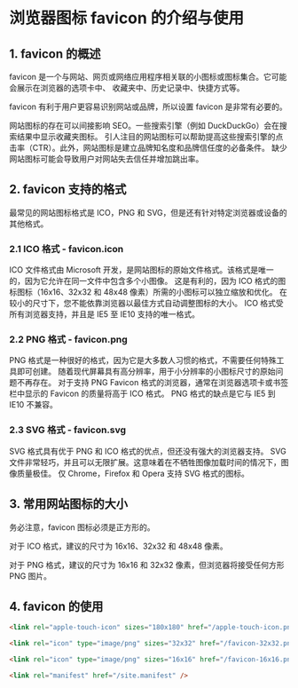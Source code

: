 # 浏览器图标 favicon 的介绍与使用

## 1. favicon 的概述

favicon 是一个与网站、网页或网络应用程序相关联的小图标或图标集合。它可能会展示在浏览器的选项卡中、
收藏夹中、历史记录中、快捷方式等。

favicon 有利于用户更容易识别网站或品牌，所以设置 favicon 是非常有必要的。

网站图标的存在可以间接影响 SEO。一些搜索引擎（例如 DuckDuckGo）会在搜索结果中显示收藏夹图标。
引人注目的网站图标可以帮助提高这些搜索引擎的点击率（CTR）。此外，网站图标是建立品牌知名度和品牌信任度的必备条件。
缺少网站图标可能会导致用户对网站失去信任并增加跳出率。

## 2. favicon 支持的格式

最常见的网站图标格式是 ICO，PNG 和 SVG，但是还有针对特定浏览器或设备的其他格式。

### 2.1 ICO 格式 - favicon.icon

ICO 文件格式由 Microsoft 开发，是网站图标的原始文件格式。该格式是唯一的，因为它允许在同一文件中包含多个小图像。
这是有利的，因为 ICO 格式的图标图标（16x16、32x32 和 48x48 像素）所需的小图标可以独立缩放和优化。
在较小的尺寸下，您不能依靠浏览器以最佳方式自动调整图标的大小。
ICO 格式受所有浏览器支持，并且是 IE5 至 IE10 支持的唯一格式。

### 2.2 PNG 格式 - favicon.png

PNG 格式是一种很好的格式，因为它是大多数人习惯的格式，不需要任何特殊工具即可创建。
随着现代屏幕具有高分辨率，用于小分辨率的小图标尺寸的原始问题不再存在。
对于支持 PNG Favicon 格式的浏览器，通常在浏览器选项卡或书签栏中显示的 Favicon 的质量将高于 ICO 格式。
PNG 格式的缺点是它与 IE5 到 IE10 不兼容。

### 2.3 SVG 格式 - favicon.svg

SVG 格式具有优于 PNG 和 ICO 格式的优点，但还没有强大的浏览器支持。
SVG 文件非常轻巧，并且可以无限扩展。这意味着在不牺牲图像加载时间的情况下，图像质量极佳。
仅 Chrome，Firefox 和 Opera 支持 SVG 格式的图标。

## 3. 常用网站图标的大小

务必注意，favicon 图标必须是正方形的。

对于 ICO 格式，建议的尺寸为 16x16、32x32 和 48x48 像素。

对于 PNG 格式，建议的尺寸为 16x16 和 32x32 像素，但浏览器将接受任何方形 PNG 图片。

## 4. favicon 的使用

```html
<link rel="apple-touch-icon" sizes="180x180" href="/apple-touch-icon.png" />

<link rel="icon" type="image/png" sizes="32x32" href="/favicon-32x32.png" />

<link rel="icon" type="image/png" sizes="16x16" href="/favicon-16x16.png" />

<link rel="manifest" href="/site.manifest" />
```
